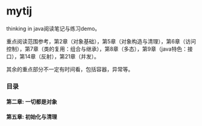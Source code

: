 # mytij
thinking in java阅读笔记与练习demo。

重点阅读范围参考，第2章（对象基础），第5章（对象构造与清理），第6章（访问控制），第7章（类的复用：组合与继承），第8章（多态），第9章（java特色：接口），第14章（反射），第21章（并发）。

其余的重点部分不一定有时间看，包括容器，异常等。


### 目录

#### 第二章: 一切都是对象
#### 第五章: 初始化与清理
